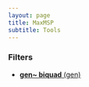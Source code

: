 ```yaml
---
layout: page
title: MaxMSP
subtitle: Tools
---
```


### Filters

- [**gen~ biquad** (gen)](https://velitch.github.io/velitch/2021-10-19-tool_gen_biquad/)
